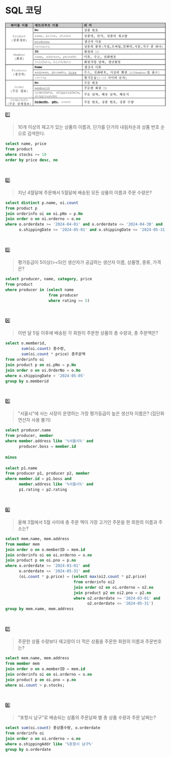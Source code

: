 # SQL 코딩
![shopping](https://github.com/secgyu/Database/blob/main/WebShoppingDB/WebShoppingDB.png)

1️⃣
> 10개 이상의 재고가 있는 상품의 이름과, 단가를 단가의 내림차순과 상품 번호 순으로 검색한다.
```sql
select name, price
from product
where stocks >= 10
order by price desc, no
```

<br/>

2️⃣
> 지난 4월달에 주문해서 5월달에 배송된 모든 상품의 이름과 주문 수량은?
```sql
select distinct p.name, oi.count
from product p
join orderinfo oi on oi.pNo = p.No
join order o on oi.orderno = o.no
where o.orderdate >= '2024-04-01' and o.orderdate <= '2024-04-30' and
      o.shippingDate >= '2024-05-01' and o.shippingDate <= '2024-05-31'
```

<br/>

3️⃣
> 평가등급이 5이상(>=5)인 생산자가 공급하는 생산자 이름, 상품명, 종류, 가격은?
```sql
select producer, name, category, price
from product
where producer in (select name
                   from producer
                   where rating >= 5)
```

<br/>

4️⃣
> 이번 달 5일 이후에 배송된 각 회원이 주문한 상품의 총 수량과, 총 주문액은?
```sql
select o.memberid,
       sum(oi.count) 총수량,
       sum(oi.count * price) 총주문액
from orderinfo oi
join product p on oi.pNo = p.No
join order o on oi.OrderNo = o.No
where o.shippingDate > '2024-05-05'
group by o.memberid
```

<br/>

5️⃣
> "서울시"에 사는 사장이 운영하는 가장 평가등급이 높은 생산자 이름은? (집단화 연산자 사용 불가)
```sql
select producer.name
from producer, member
where member.address like '%서울시%' and
      producer.boss = member.id

minus

select p1.name
from producer p1, producer p2, member
where member.id = p1.boss and
      member.address like '%서울시%' and
      p1.rating < p2.rating
```

<br/>

6️⃣
> 올해 3월에서 5월 사이에 총 주문 액이 가장 고가인 주문을 한 회원의 이름과 주소는?
```sql
select mem.name, mem.address
from member mem
join order o on o.memberID = mem.id
join orderinfo oi on oi.orderno = o.no
join product p on oi.pno = p.no
where o.orderdate >= '2024-03-01' and 
      o.orderdate <= '2024-05-31' and
      (oi.count * p.price) = (select max(oi2.count * p2.price)
                              from orderinfo oi2
                              join order o2 on oi.orderno = o2.no
                              join product p2 on oi2.pno = p2.no
                              where o2.orderdate >= '2024-03-01' and
                                    o2.orderdate <= '2024-05-31')
group by mem.name, mem.address
```

<br/>

7️⃣
> 주문한 상품 수량보다 재고량이 더 적은 상품을 주문한 회원의 이름과 주문번호는?
```sql
select mem.name, mem.address
from member mem
join order o on o.memberID = mem.id
join orderinfo oi on oi.orderno = o.no
join product p on oi.pno = p.no
where oi.count > p.stocks;
```

<br/>

8️⃣
> "포항시 남구"로 배송되는 상품의 주문날짜 별 총 상품 수량과 주문 날짜는?
```sql
select sum(oi.count) 총상품수량, o.orderdate
from orderinfo oi
join order o on oi.orderno = o.no
where o.shippingAddr like '%포항시 남구%'
group by o.orderdate
```
